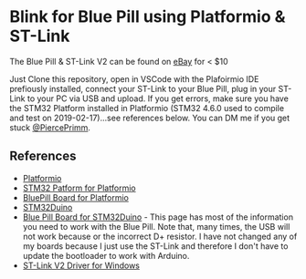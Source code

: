 # Blink for Blue Pill using Platformio & ST-Link

The Blue Pill & ST-Link V2 can be found on [eBay](https://www.ebay.com/sch/i.html?_nkw=STM32+st-link) for < $10

Just Clone this repository, open in VSCode with the Plafoirmio IDE prefiously installed, connect your ST-Link to your Blue Pill, plug in your ST-Link to your PC via USB and upload.  If you get errors, make sure you have the STM32 Platform installed in Platformio (STM32 4.6.0 used to compile and test on 2019-02-17)...see references below.  You can DM me if you get stuck [@PiercePrimm](https://twitter.com/PiercePrimm).

## References
- [Platformio](https://platformio.org)
- [STM32 Patform for Platformio](https://platformio.org/platforms/ststm32)
- [BluePill Board for Platformio](https://docs.platformio.org/en/latest/boards/ststm32/bluepill_f103c8.html)
- [STM32Duino]()
- [Blue Pill Board for STM32Duino](https://wiki.stm32duino.com/index.php?title=Blue_Pill) - This page has most of the information you need to work with the Blue Pill.  Note that, many times, the USB will not work because or the incorrect D+ resistor.  I have not changed any of my boards because I just use the ST-Link and therefore I don't have to update the bootloader to work with Arduino.
- [ST-Link V2 Driver for Windows](https://www.st.com/content/st_com/en/products/development-tools/software-development-tools/stm32-software-development-tools/stm32-utilities/stsw-link009.html)
